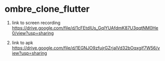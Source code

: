 # ombre_clone_flutter

1. link to screen recording
https://drive.google.com/file/d/1cFEtdlUs_GqlYUAfdmK87U3qqtNM0He0/view?usp=sharing

2. link to apk
https://drive.google.com/file/d/1EGNJO9zfujrGZrjalVd32bOqxgif7W56/view?usp=sharing

